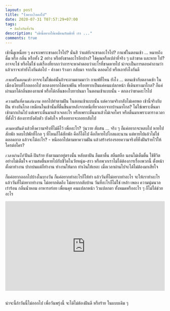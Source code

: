 ```yaml
---
layout: post
title: "(อยาก)ออกไป"
date: 2020-07-31 T07:57:29+07:00
tags:
  - คิดถึงกันทั้งวัน
description: "เช้านี้อยากให้เหมือนกับเช้าที่ เรา ..."
comments: true
---
```

เช้านี้ดูเหนื่อย ๆ คงจะเพราะขาดอะไรไป? นั่นสิ ว่าแต่ยังจะขาดอะไรไป? กาแฟในตอนเช้า ... หมายถึงดื่ม หรือ กลิ่น หรือทั้ง 2 อย่าง หรือยังขาดอะไรอีกบ้าง? ใช่คุณหรือเปล่าที่จริง ๆ แล้วขาด และหาย ไป? อาจจะใช่ หรือไม่ใช่ แต่เรื่องที่ยากกว่าการจะหาคำตอบว่าอะไรที่ขาดหายไป น่าจะเป็นการตอบคำถามว่าแล้วเราจะทำยังไงกันต่อไป - ค้างคา ร้างลา กลับมา จากกัน ตลอดไป หรือเอายังไงกันดี

*กาแฟในตอนเช้า* อาจจะไม่ใช่แค่นั้นถ้าจะถามตามมาว่า กาแฟที่ไหน ยังไง ... ตอนเช้ากับตลาดเช้า ในเมืองเงียบที่ไกลออกไป ตกลงอยากได้คาเฟอีน หรืออยากเป็นแค่คนแปลกหน้า ที่เดินทางมาไกล? ก็แค่ผ่านมาได้กลิ่นของกาแฟ หรือได้กลิ่นของใบยาปนมา ในตอนเช้าแบบนั้น - ตกลงว่าขาดอะไรไป

*ความฝันที่ตามเล่นงาน* ออกไปทำตามฝัน ในตอนเช้าแบบนั้น แต่ความจริงกลับไม่เคยพอ เช้านี้จริงกับฝัน ห่างกันไกล เหมือนในเช้านั้นที่ตื่นขึ้นมาหลังจากหนีเที่ยวออกจากบ้านมาไกล? ไม่ใช่เพราะตื่นมาเช้ามากเกินไป แต่เพราะตื่นมาแล้วเจออะไร หรือเพราะตื่นมาแล้วไม่เจอใคร หรือตื่นมาเพราะตารางเวลาที่ตั้งไว้ ต้องการบังคับตัว บังคับใจ หรืออยากจะถอยกลับไป

*ตามหาฝันดี* แล้วทิ้งความจริงที่ไม่ดีไว้ เพื่ออะไร? วุ่นวาย สับสน ... จริง ๆ ก็แค่อยากจะหลบไป หายไปสักพัก หลบไปพักที่ไกล ๆ ที่ไหนก็ได้สักพัก คือก็ได้ไป คือก็หายไปไกลและนาน แต่หายไปแล้วไม่ใช่ตลอดกาล แล้วจะได้อะไร? - หนีออกไปตามหาความฝัน แล้วสร้างร่องรอยความจริงที่ทิ้งฝันร้ายไว้ให้ใครต่อใคร?

*เวลาผ่านไป* ฝันดี ฝันร้าย ยังตามมาอยู่ตรงนั้น หลับตาฝัน ลืมตาตื่น สลืมสลือ นอนไม่เต็มตื่น ใช้ชีวิตอย่างไม่เต็มใจ ความสดชื่นหายไปกับชีวิตในวัยหนุ่ม-สาว หรือพวกเราไม่ได้ต้องการเรื่องพวกนี้ ตั้งหน้าตั้งตาทำงาน ปากบ่นแต่ก็ทำงาน ทำงานให้มาก ทำเงินให้เยอะ เมื่อเวลาผ่านไปจะได้ไม่ต้องมาเสียใจ

ก็แค่อยากออกไปบ้างในบางวัน ก็แค่อยากทำอะไรก็ให้ทำ แล้ววันที่ไม่อยากทำอะไร จะให้เราทำอะไร แล้ววันที่ไม่อยากทำงาน ไม่อยากคิดถึง ไม่อยากกลับบ้าน วันที่อะไรก็ไม่ใช่ เหล้า เพลง ความนุ่มนวล เร่าร้อน กลิ่นน้ำหอม อาหารอร่อย เพื่อนคุย คนแปลกหน้า วิวแปลกตา ทั้งหมดหรืออะไร ๆ ก็ไม่ได้ช่วยอะไร

<div style="position:relative;width:100%;height:0;padding-bottom:56.25%;">
<iframe style="width:100%;height:100%;position:absolute;top:0;left:0;" src="https://www.youtube.com/embed/3jGkpMFOAAI" frameborder="0" allow="autoplay; encrypted-media" allowfullscreen>
</iframe>
</div>
<br />

น่าจะนี้ถ้าวันนี้ไม่ออกไป เพื่อวันพรุ่งนี้ จะได้ไม่ต้องฝันดี หรือร้าย <i class="fa fa-heart" style="color:#C38FD6"></i> ในแบบเดิม ๆ
